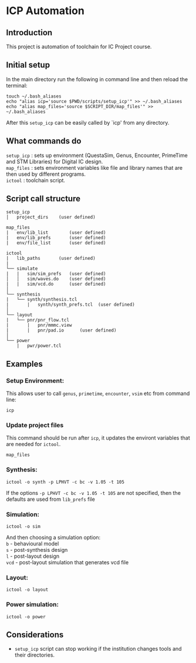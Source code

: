 # ICP Automation
## Introduction
This project is automation of toolchain for IC Project course.

## Initial setup
In the main directory run the following in command line and then reload the terminal:
```
touch ~/.bash_aliases
echo "alias icp='source $PWD/scripts/setup_icp'" >> ~/.bash_aliases
echo "alias map_files='source $SCRIPT_DIR/map_files'" >> ~/.bash_aliases
```
After this `setup_icp` can be easily called by `icp' from any directory.

## What commands do
`setup_icp` : sets up environment (QuestaSim, Genus, Encounter, PrimeTime and STM Libraries) for Digital IC design. \
`map_files` : sets environment variables like file and library names that are then used by different programs. \
`ictool` : toolchain script.

## Script call structure
```
setup_icp
│   project_dirs    (user defined)

map_files
|   env/lib_list        (user defined)
|   env/lib_prefs       (user defined)
|   env/file_list       (user defined)

ictool
|   lib_paths		(user defined)
|
└── simulate
|   |   sim/sim_prefs   (user defined)
│   │   sim/waves.do    (user defined)
|   |   sim/vcd.do      (user defined)
│
└── synthesis
|   └── synth/synthesis.tcl
|       |   synth/synth_prefs.tcl  (user defined) 
│       
└── layout
|   └── pnr/pnr_flow.tcl
|       |   pnr/mmmc.view
|       |   pnr/pad.io      (user defined)
│    
└── power
    |   pwr/power.tcl
```

## Examples
### Setup Environment:
This allows user to call `genus`, `primetime`, `encounter`, `vsim` etc from command line:
```
icp
```
### Update project files
This command should be run after `icp`, it updates the environt variables that are needed for `ictool`.
```
map_files
```
### Synthesis:
```
ictool -o synth -p LPHVT -c bc -v 1.05 -t 105
```
If the options `-p LPHVT -c bc -v 1.05 -t 105` are not specified, then the defaults are used from `lib_prefs` file

### Simulation:
```
ictool -o sim
```
And then choosing a simulation option: \
`b` - behavioural model \
`s` - post-synthesis design \
`l` - post-layout design \
`vcd` - post-layout simulation that generates vcd file

### Layout:
```
ictool -o layout
```
### Power simulation:
```
ictool -o power
```

## Considerations
* `setup_icp` script can stop working if the institution changes tools and their directories.
